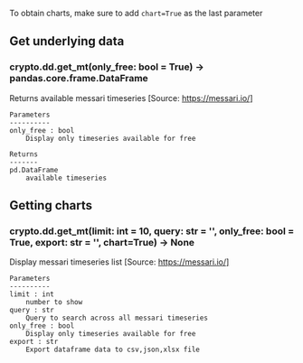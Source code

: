 To obtain charts, make sure to add `chart=True` as the last parameter

## Get underlying data 
### crypto.dd.get_mt(only_free: bool = True) -> pandas.core.frame.DataFrame

Returns available messari timeseries
    [Source: https://messari.io/]

    Parameters
    ----------
    only_free : bool
        Display only timeseries available for free

    Returns
    -------
    pd.DataFrame
        available timeseries

## Getting charts 
### crypto.dd.get_mt(limit: int = 10, query: str = '', only_free: bool = True, export: str = '', chart=True) -> None

Display messari timeseries list
    [Source: https://messari.io/]

    Parameters
    ----------
    limit : int
        number to show
    query : str
        Query to search across all messari timeseries
    only_free : bool
        Display only timeseries available for free
    export : str
        Export dataframe data to csv,json,xlsx file
